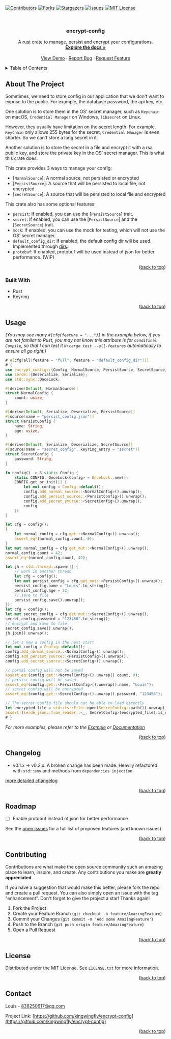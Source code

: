 <a name="readme-top"></a>

<!-- PROJECT SHIELDS -->
<!--
*** I'm using markdown "reference style" links for readability.
*** Reference links are enclosed in brackets [ ] instead of parentheses ( ).
*** See the bottom of this document for the declaration of the reference variables
*** for contributors-url, forks-url, etc. This is an optional, concise syntax you may use.
*** https://www.markdownguide.org/basic-syntax/#reference-style-links
-->
[![Contributors][contributors-shield]][contributors-url]
[![Forks][forks-shield]][forks-url]
[![Stargazers][stars-shield]][stars-url]
[![Issues][issues-shield]][issues-url]
[![MIT License][license-shield]][license-url]



<!-- PROJECT LOGO -->
<br />
<div align="center">
<h3 align="center">encrypt-config</h3>

  <p align="center">
    A rust crate to manage, persist and encrypt your configurations.
    <br />
    <a href="https://docs.rs/encrypt_config"><strong>Explore the docs »</strong></a>
    <br />
    <br />
    <a href="https://github.com/kingwingfly/encrypt-config">View Demo</a>
    ·
    <a href="https://github.com/kingwingfly/encrypt-config/issues">Report Bug</a>
    ·
    <a href="https://github.com/kingwingfly/encrypt-config/issues">Request Feature</a>
  </p>
</div>



<!-- TABLE OF CONTENTS -->
<details>
  <summary>Table of Contents</summary>
  <ol>
    <li>
      <a href="#about-the-project">About The Project</a>
      <ul>
        <li><a href="#built-with">Built With</a></li>
      </ul>
    </li>
    <li><a href="#usage">Usage</a></li>
    <li><a href="#changelog">Changelog</a></li>
    <li><a href="#roadmap">Roadmap</a></li>
    <li><a href="#contributing">Contributing</a></li>
    <li><a href="#license">License</a></li>
    <li><a href="#contact">Contact</a></li>
    <li><a href="#acknowledgments">Acknowledgments</a></li>
  </ol>
</details>



<!-- ABOUT THE PROJECT -->
## About The Project

Sometimes, we need to store config in our application that we don't want to expose to the public. For example, the database password, the api key, etc.

One solution is to store them in the OS' secret manager, such as `Keychain` on macOS, `Credential Manager` on Windows, `libsecret` on Linux.

However, they usually have limitation on the secret length. For example, `Keychain` only allows 255 bytes for the secret, `Credential Manager` is even shorter. So we can't store a long secret in it.

Another solution is to store the secret in a file and encrypt it with a rsa public key, and store the private key in the OS' secret manager. This is what this crate does.

This crate provides 3 ways to manage your config:
- [`NormalSource`]: A normal source, not persisted or encrypted
- [`PersistSource`]: A source that will be persisted to local file, not encrypted
- [`SecretSource`]: A source that will be persisted to local file and encrypted

This crate also has some optional features:
- `persist`: If enabled, you can use the [`PersistSource`] trait.
- `secret`: If enabled, you can use the [`PersistSource`] and the [`SecretSource`] trait.
- `mock`: If enabled, you can use the mock for testing, which will not use the OS' secret manager.
- `default_config_dir`: If enabled, the default config dir will be used. Implemented through [dirs](https://crates.io/crates/dirs).
- `protobuf`: If enabled, protobuf will be used instead of json for better performance. (WIP)

<p align="right">(<a href="#readme-top">back to top</a>)</p>



### Built With

* Rust
* Keyring

<p align="right">(<a href="#readme-top">back to top</a>)</p>



<!-- USAGE EXAMPLES -->
## Usage
_(You may see many `#[cfg(feature = "...")]` in the example below, if you are not familar to Rust, you may not know this attribute is for `Conditinal Compile`, so that I can test it in `cargo test --all-features` automatically to ensure all go right.)_

```rust no_run
# #[cfg(all(feature = "full", feature = "default_config_dir"))]
# {
use encrypt_config::{Config, NormalSource, PersistSource, SecretSource};
use serde::{Deserialize, Serialize};
use std::sync::OnceLock;

#[derive(Default, NormalSource)]
struct NormalConfig {
    count: usize,
}

#[derive(Default, Serialize, Deserialize, PersistSource)]
#[source(name = "persist_config.json")]
struct PersistConfig {
    name: String,
    age: usize,
}

#[derive(Default, Serialize, Deserialize, SecretSource)]
#[source(name = "secret_config", keyring_entry = "secret")]
struct SecretConfig {
    password: String,
}

fn config() -> &'static Config {
    static CONFIG: OnceLock<Config> = OnceLock::new();
    CONFIG.get_or_init(|| {
        let mut config = Config::default();
        config.add_normal_source::<NormalConfig>().unwrap();
        config.add_persist_source::<PersistConfig>().unwrap();
        config.add_secret_source::<SecretConfig>().unwrap();
        config
    })
}

let cfg = config();
{
    let normal_config = cfg.get::<NormalConfig>().unwrap();
    assert_eq!(normal_config.count, 0);
}
let mut normal_config = cfg.get_mut::<NormalConfig>().unwrap();
normal_config.count = 42;
assert_eq!(normal_config.count, 42);

let jh = std::thread::spawn(|| {
    // work in another thread
    let cfg = config();
    let mut persist_config = cfg.get_mut::<PersistConfig>().unwrap();
    persist_config.name = "Louis".to_string();
    persist_config.age = 22;
    // save to file
    persist_config.save().unwrap();
});
let cfg = config();
let mut secret_config = cfg.get_mut::<SecretConfig>().unwrap();
secret_config.password = "123456".to_string();
// encrypt and save to file
secret_config.save().unwrap();
jh.join().unwrap();

// let's new a config in the next start
let mut config = Config::default();
config.add_normal_source::<NormalConfig>().unwrap();
config.add_persist_source::<PersistConfig>().unwrap();
config.add_secret_source::<SecretConfig>().unwrap();

// normal config will not be saved
assert_eq!(config.get::<NormalConfig>().unwrap().count, 0);
// persist config will be saved
assert_eq!(config.get::<PersistConfig>().unwrap().name, "Louis");
// secret config will be encrypted
assert_eq!(config.get::<SecretConfig>().unwrap().password, "123456");

// The secret config file should not be able to load directly
let encrypted_file = std::fs::File::open(SecretConfig::path()).unwrap();
assert!(serde_json::from_reader::<_, SecretConfig>(encrypted_file).is_err());
# }
```

_For more examples, please refer to the [Example](https://github.com/kingwingfly/encrypt-config/tree/dev/tests) or [Documentation](https://docs.rs/encrypt_config)_

<p align="right">(<a href="#readme-top">back to top</a>)</p>


<!-- CHANGELOG -->
## Changelog

- v0.1.x -> v0.2.x: A broken change has been made. Heavily refactored with `std::any` and methods from `dependencies injection`.

[more detailed changelog](https://github.com/kingwingfly/encrypt-config/blob/dev/CHANGELOG.md)

<p align="right">(<a href="#readme-top">back to top</a>)</p>


<!-- ROADMAP -->
## Roadmap

- [ ] Enable protobuf instead of json for better performance

See the [open issues](https://github.com/kingwingfly/encrypt-config/issues) for a full list of proposed features (and known issues).

<p align="right">(<a href="#readme-top">back to top</a>)</p>



<!-- CONTRIBUTING -->
## Contributing

Contributions are what make the open source community such an amazing place to learn, inspire, and create. Any contributions you make are **greatly appreciated**.

If you have a suggestion that would make this better, please fork the repo and create a pull request. You can also simply open an issue with the tag "enhancement".
Don't forget to give the project a star! Thanks again!

1. Fork the Project
2. Create your Feature Branch (`git checkout -b feature/AmazingFeature`)
3. Commit your Changes (`git commit -m 'Add some AmazingFeature'`)
4. Push to the Branch (`git push origin feature/AmazingFeature`)
5. Open a Pull Request

<p align="right">(<a href="#readme-top">back to top</a>)</p>



<!-- LICENSE -->
## License

Distributed under the MIT License. See `LICENSE.txt` for more information.

<p align="right">(<a href="#readme-top">back to top</a>)</p>



<!-- CONTACT -->
## Contact

Louis - 836250617@qq.com

Project Link: [https://github.com/kingwingfly/encrypt-config](https://github.com/kingwingfly/encrypt-config)

<p align="right">(<a href="#readme-top">back to top</a>)</p>




<!-- MARKDOWN LINKS & IMAGES -->
<!-- https://www.markdownguide.org/basic-syntax/#reference-style-links -->
[contributors-shield]: https://img.shields.io/github/contributors/kingwingfly/encrypt-config.svg?style=for-the-badge
[contributors-url]: https://github.com/kingwingfly/encrypt-config/graphs/contributors
[forks-shield]: https://img.shields.io/github/forks/kingwingfly/encrypt-config.svg?style=for-the-badge
[forks-url]: https://github.com/kingwingfly/encrypt-config/network/members
[stars-shield]: https://img.shields.io/github/stars/kingwingfly/encrypt-config.svg?style=for-the-badge
[stars-url]: https://github.com/kingwingfly/encrypt-config/stargazers
[issues-shield]: https://img.shields.io/github/issues/kingwingfly/encrypt-config.svg?style=for-the-badge
[issues-url]: https://github.com/kingwingfly/encrypt-config/issues
[license-shield]: https://img.shields.io/github/license/kingwingfly/encrypt-config.svg?style=for-the-badge
[license-url]: https://github.com/kingwingfly/encrypt-config/blob/master/LICENSE.txt
[linkedin-shield]: https://img.shields.io/badge/-LinkedIn-black.svg?style=for-the-badge&logo=linkedin&colorB=555
[product-screenshot]: images/screenshot.png
